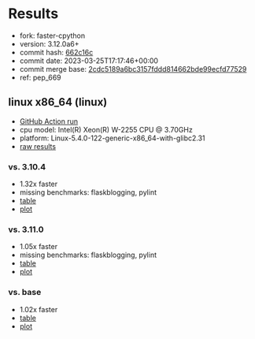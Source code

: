 # Results

- fork: faster-cpython
- version: 3.12.0a6+
- commit hash: [662c16c](https://github.com/faster%2dcpython/cpython/commit/662c16c)
- commit date: 2023-03-25T17:17:46+00:00
- commit merge base: [2cdc5189a6bc3157fddd814662bde99ecfd77529](https://github.com/faster%2dcpython/cpython/commit/2cdc5189a6bc3157fddd814662bde99ecfd77529)
- ref: pep_669

## linux x86_64 (linux)

- [GitHub Action run](https://github.com/faster-cpython/benchmarking/actions/runs/4565952267)
- cpu model: Intel(R) Xeon(R) W-2255 CPU @ 3.70GHz
- platform: Linux-5.4.0-122-generic-x86_64-with-glibc2.31
- [raw results](bm-20230325-linux-x86_64-faster%252dcpython-pep_669-3.12.0a6%2B-662c16c.json)

### vs. 3.10.4

- 1.32x faster
- missing benchmarks: flaskblogging, pylint
- [table](bm-20230325-linux-x86_64-faster%252dcpython-pep_669-3.12.0a6%2B-662c16c-vs-3.10.4.md)
- [plot](bm-20230325-linux-x86_64-faster%252dcpython-pep_669-3.12.0a6%2B-662c16c-vs-3.10.4.png)

### vs. 3.11.0

- 1.05x faster
- missing benchmarks: flaskblogging, pylint
- [table](bm-20230325-linux-x86_64-faster%252dcpython-pep_669-3.12.0a6%2B-662c16c-vs-3.11.0.md)
- [plot](bm-20230325-linux-x86_64-faster%252dcpython-pep_669-3.12.0a6%2B-662c16c-vs-3.11.0.png)

### vs. base

- 1.02x faster
- [table](bm-20230325-linux-x86_64-faster%252dcpython-pep_669-3.12.0a6%2B-662c16c-vs-base.md)
- [plot](bm-20230325-linux-x86_64-faster%252dcpython-pep_669-3.12.0a6%2B-662c16c-vs-base.png)

